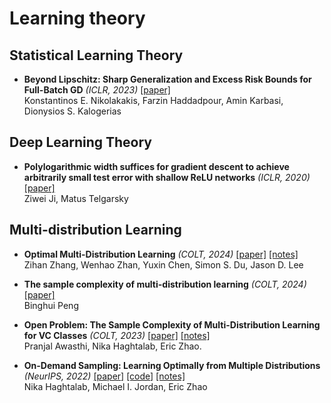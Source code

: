 # Learning theory

## Statistical Learning Theory

+ **Beyond Lipschitz: Sharp Generalization and Excess Risk Bounds for Full-Batch GD** *(ICLR, 2023)* [[paper]](https://arxiv.org/abs/2204.12446)  
  Konstantinos E. Nikolakakis, Farzin Haddadpour, Amin Karbasi, Dionysios S. Kalogerias

## Deep Learning Theory
+ **Polylogarithmic width suffices for gradient descent to achieve arbitrarily small test error with shallow ReLU networks** *(ICLR, 2020)* [[paper]](https://arxiv.org/abs/1909.12292)  
  Ziwei Ji, Matus Telgarsky



## Multi-distribution Learning

+ **Optimal Multi-Distribution Learning** *(COLT, 2024)* [[paper]](https://arxiv.org/abs/2312.05134) [[notes]](https://github.com/RaphelWei/ml_reading/issues/3)  
  Zihan Zhang, Wenhao Zhan, Yuxin Chen, Simon S. Du, Jason D. Lee

+ **The sample complexity of multi-distribution learning** *(COLT, 2024)* [[paper]](https://arxiv.org/abs/2312.04027)   
  Binghui Peng

+ **Open Problem: The Sample Complexity of Multi-Distribution
Learning for VC Classes** *(COLT, 2023)* [[paper]](https://arxiv.org/abs/2307.12135) [[notes]](https://github.com/RaphelWei/ml_reading/issues/2)  
  Pranjal Awasthi, Nika Haghtalab, Eric Zhao.

+ **On-Demand Sampling: Learning Optimally from Multiple Distributions** *(NeurIPS, 2022)* [[paper]](https://arxiv.org/abs/2210.12529) [[code]](https://github.com/ericzhao28/multidistributionlearning) [[notes]](https://github.com/RaphelWei/ml_reading/issues/1)   
  Nika Haghtalab, Michael I. Jordan, Eric Zhao